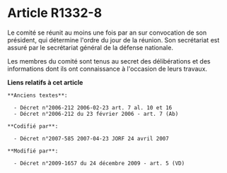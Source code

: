 # Article R1332-8

Le comité se réunit au moins une fois par an sur convocation de son président, qui détermine l'ordre du jour de la réunion.
Son secrétariat est assuré par le secrétariat général de la défense nationale.

Les membres du comité sont tenus au secret des délibérations et des informations dont ils ont connaissance à l'occasion de
leurs travaux.

**Liens relatifs à cet article**

	**Anciens textes**:

	  - Décret n°2006-212 2006-02-23 art. 7 al. 10 et 16
	  - Décret n°2006-212 du 23 février 2006 - art. 7 (Ab)

	**Codifié par**:

	  - Décret n°2007-585 2007-04-23 JORF 24 avril 2007

	**Modifié par**:

	  - Décret n°2009-1657 du 24 décembre 2009 - art. 5 (VD)

